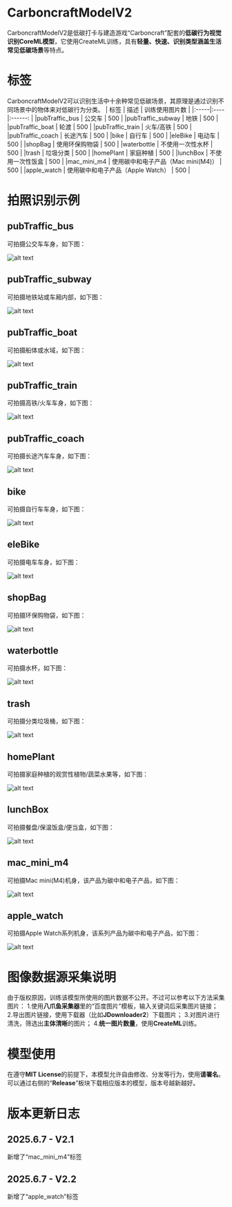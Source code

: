 # CarboncraftModelV2
CarboncraftModelV2是低碳打卡与建造游戏“Carboncraft”配套的**低碳行为视觉识别CoreML模型**，它使用CreateML训练，具有**轻量、快速、识别类型涵盖生活常见低碳场景**等特点。

# 标签
CarboncraftModelV2可以识别生活中十余种常见低碳场景，其原理是通过识别不同场景中的物体来对低碳行为分类。
| 标签 | 描述 | 训练使用图片数     |
|:-----|:----|:------:   |
|pubTraffic_bus | 公交车   | 500   |
|pubTraffic_subway | 地铁   | 500   |
|pubTraffic_boat | 轮渡   | 500   |
|pubTraffic_train | 火车/高铁   | 500   |
|pubTraffic_coach | 长途汽车   | 500   |
|bike | 自行车   | 500   |
|eleBike | 电动车   | 500   |
|shopBag | 使用环保购物袋   | 500   |
|waterbottle | 不使用一次性水杯   | 500   |
|trash | 垃圾分类   | 500   |
|homePlant | 家庭种植   | 500   |
|lunchBox | 不使用一次性饭盒   | 500   |
|mac_mini_m4 | 使用碳中和电子产品（Mac mini(M4)）   | 500   |
|apple_watch | 使用碳中和电子产品（Apple Watch）   | 500   |

# 拍照识别示例
## pubTraffic_bus
可拍摄公交车车身，如下图：

![alt text](images/pubTraffic_bus.jpeg)

## pubTraffic_subway
可拍摄地铁站或车厢内部，如下图：

![alt text](images/pubTraffic_subway.jpeg)

## pubTraffic_boat
可拍摄船体或水域，如下图：

![alt text](images/pubTraffic_boat.jpg)

## pubTraffic_train
可拍摄高铁/火车车身，如下图：

![alt text](images/pubTraffic_train.jpg)

## pubTraffic_coach
可拍摄长途汽车车身，如下图：

![alt text](images/pubTraffic_coach.jpg)

## bike
可拍摄自行车车身，如下图：

![alt text](images/bike.jpg)

## eleBike
可拍摄电车车身，如下图：

![alt text](images/eleBike.jpg)

## shopBag
可拍摄环保购物袋，如下图：

![alt text](images/shopBag.jpg)

## waterbottle
可拍摄水杯，如下图：

![alt text](images/waterbottle.jpg)

## trash
可拍摄分类垃圾桶，如下图：

![alt text](images/trash.jpg)

## homePlant
可拍摄家庭种植的观赏性植物/蔬菜水果等，如下图：

![alt text](images/homePlant.jpg)

## lunchBox
可拍摄餐盘/保温饭盒/便当盒，如下图：

![alt text](images/lunchBox.jpg)

## mac_mini_m4
可拍摄Mac mini(M4)机身，该产品为碳中和电子产品，如下图：

![alt text](images/mac_mini_m4.jpg)

## apple_watch
可拍摄Apple Watch系列机身，该系列产品为碳中和电子产品，如下图：

![alt text](images/apple_watch.jpg)

# 图像数据源采集说明
由于版权原因，训练该模型所使用的图片数据不公开。不过可以参考以下方法采集图片：
1.使用**八爪鱼采集器**里的“百度图片”模板，输入关键词后采集图片链接；
2.导出图片链接，使用下载器（比如**JDownloader2**）下载图片；
3.对图片进行清洗，筛选出**主体清晰**的图片；
4.**统一图片数量**，使用**CreateML**训练。

# 模型使用
在遵守**MIT License**的前提下，本模型允许自由修改、分发等行为，使用**请署名**。可以通过右侧的“**Release**”板块下载相应版本的模型，版本号越新越好。

# 版本更新日志
## 2025.6.7 - V2.1
新增了“mac_mini_m4”标签
## 2025.6.7 - V2.2
新增了“apple_watch”标签